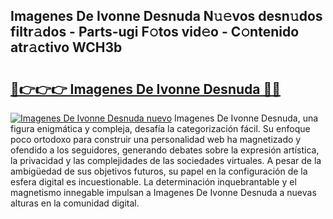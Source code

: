 ## Imagenes De Ivonne Desnuda N𝚞𝚎vos desn𝚞dos filtr𝚊dos - Parts-ugi F𝚘tos vid𝚎o - C𝚘ntenido atr𝚊ctivo WCH3b

# <h2><a href="http://mb0jxie.tromn.icu/?c=Imagenes+De+Ivonne+Desnuda">🔗👉👉👉 Imagenes De Ivonne Desnuda 🔗🔗</a></h2>

[![Imagenes De Ivonne Desnuda nuevo](https://i.imgur.com/pEAQMta.gif)](http://mb0jxie.tromn.icu/?c=Imagenes+De+Ivonne+Desnuda)
Imagenes De Ivonne Desnuda, una figura enigmática y compleja, desafía la categorización fácil. Su enfoque poco ortodoxo para construir una personalidad web ha magnetizado y ofendido a los seguidores, generando debates sobre la expresión artística, la privacidad y las complejidades de las sociedades virtuales. A pesar de la ambigüedad de sus objetivos futuros, su papel en la configuración de la esfera digital es incuestionable. La determinación inquebrantable y el magnetismo innegable impulsan a Imagenes De Ivonne Desnuda a nuevas alturas en la comunidad digital.
